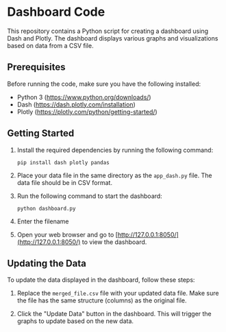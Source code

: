 # Dashboard Code

This repository contains a Python script for creating a dashboard using Dash and Plotly. The dashboard displays various graphs and visualizations based on data from a CSV file.

## Prerequisites

Before running the code, make sure you have the following installed:

- Python 3 (https://www.python.org/downloads/)
- Dash (https://dash.plotly.com/installation)
- Plotly (https://plotly.com/python/getting-started/)

## Getting Started


1. Install the required dependencies by running the following command:

   ```
   pip install dash plotly pandas
   ```

2. Place your data file in the same directory as the `app_dash.py` file. The data file should be in CSV format.

3. Run the following command to start the dashboard:

   ```
   python dashboard.py
   ```

4. Enter the filename

5. Open your web browser and go to [http://127.0.0.1:8050/](http://127.0.0.1:8050/) to view the dashboard.

## Updating the Data

To update the data displayed in the dashboard, follow these steps:

1. Replace the `merged_file.csv` file with your updated data file. Make sure the file has the same structure (columns) as the original file.

2. Click the "Update Data" button in the dashboard. This will trigger the graphs to update based on the new data.





